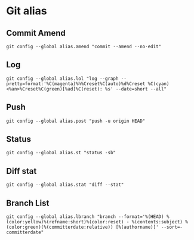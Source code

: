 # Git alias

## Commit Amend
`git config --global alias.amend "commit --amend --no-edit"`

## Log 
`git config --global alias.lol "log --graph --pretty=format:'%C(magenta)%h%Creset%C(auto)%d%Creset %C(cyan)<%an>%Creset%C(green)[%ad]%C(reset): %s' --date=short --all"`

## Push
`git config --global alias.post "push -u origin HEAD"`

## Status
`git config --global alias.st "status -sb"`

## Diff stat
`git config --global alias.stat "diff --stat"`

## Branch List
`git config --global alias.lbranch "branch --format='%(HEAD) %(color:yellow)%(refname:short)%(color:reset) - %(contents:subject) %(color:green)(%(committerdate:relative)) [%(authorname)]' --sort=-committerdate"`
